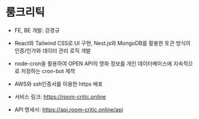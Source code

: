 # 룸크리틱

- FE, BE 개발: 강경규

- React와 Tailwind CSS로 UI 구현, Nest.js와 MongoDB를 활용한 토큰 방식의 인증/인가와 데이터 관리 로직 개발
- node-cron을 활용하여 OPEN API의 영화 정보를 개인 데이터베이스에 지속적으로 저장하는 cron-bot 제작
- AWS와 ssh인증서를 이용한 https 배포

- 서비스 링크: https://room-critic.online
- API 명세서: https://api.room-critic.online/api
